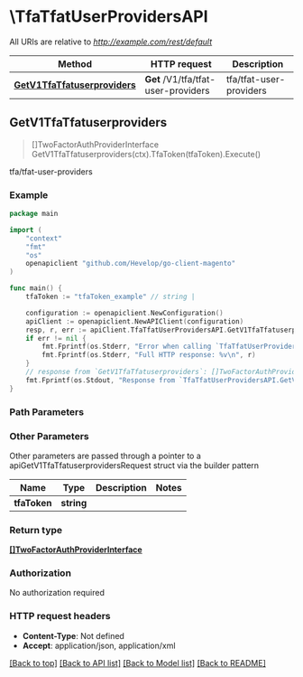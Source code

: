 # \TfaTfatUserProvidersAPI

All URIs are relative to *http://example.com/rest/default*

Method | HTTP request | Description
------------- | ------------- | -------------
[**GetV1TfaTfatuserproviders**](TfaTfatUserProvidersAPI.md#GetV1TfaTfatuserproviders) | **Get** /V1/tfa/tfat-user-providers | tfa/tfat-user-providers



## GetV1TfaTfatuserproviders

> []TwoFactorAuthProviderInterface GetV1TfaTfatuserproviders(ctx).TfaToken(tfaToken).Execute()

tfa/tfat-user-providers



### Example

```go
package main

import (
	"context"
	"fmt"
	"os"
	openapiclient "github.com/Hevelop/go-client-magento"
)

func main() {
	tfaToken := "tfaToken_example" // string | 

	configuration := openapiclient.NewConfiguration()
	apiClient := openapiclient.NewAPIClient(configuration)
	resp, r, err := apiClient.TfaTfatUserProvidersAPI.GetV1TfaTfatuserproviders(context.Background()).TfaToken(tfaToken).Execute()
	if err != nil {
		fmt.Fprintf(os.Stderr, "Error when calling `TfaTfatUserProvidersAPI.GetV1TfaTfatuserproviders``: %v\n", err)
		fmt.Fprintf(os.Stderr, "Full HTTP response: %v\n", r)
	}
	// response from `GetV1TfaTfatuserproviders`: []TwoFactorAuthProviderInterface
	fmt.Fprintf(os.Stdout, "Response from `TfaTfatUserProvidersAPI.GetV1TfaTfatuserproviders`: %v\n", resp)
}
```

### Path Parameters



### Other Parameters

Other parameters are passed through a pointer to a apiGetV1TfaTfatuserprovidersRequest struct via the builder pattern


Name | Type | Description  | Notes
------------- | ------------- | ------------- | -------------
 **tfaToken** | **string** |  | 

### Return type

[**[]TwoFactorAuthProviderInterface**](TwoFactorAuthProviderInterface.md)

### Authorization

No authorization required

### HTTP request headers

- **Content-Type**: Not defined
- **Accept**: application/json, application/xml

[[Back to top]](#) [[Back to API list]](../README.md#documentation-for-api-endpoints)
[[Back to Model list]](../README.md#documentation-for-models)
[[Back to README]](../README.md)

